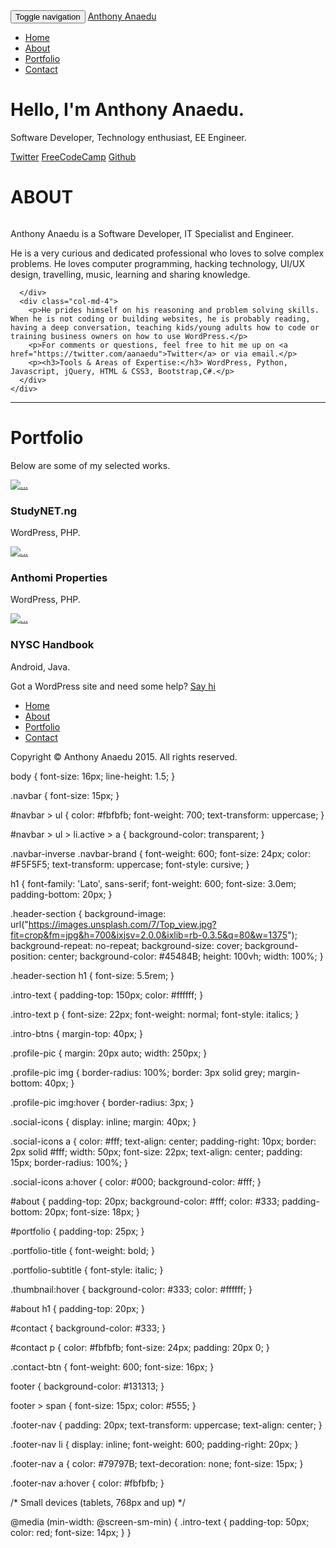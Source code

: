<div class="header-section">
  <nav class="navbar navbar-inverse navbar-fixed-top">
    <div class="container">
      <div class="navbar-header">
        <button type="button" class="navbar-toggle collapsed" data-toggle="collapse" data-target="#navbar" aria-expanded="false" aria-controls="navbar">
          <span class="sr-only">Toggle navigation</span>
          <span class="icon-bar"></span>
          <span class="icon-bar"></span>
          <span class="icon-bar"></span>
        </button>
        <a class="navbar-brand" href="#">Anthony Anaedu</a>
      </div>
      <div id="navbar" class="navbar-collapse collapse">
        <ul class="nav navbar-nav pull-right">
          <li role="presentation" class="active"><a href="#">Home</a></li>
          <li role="presentation"><a href="#about">About</a></li>
          <li role="presentation"><a href="#portfolio">Portfolio</a></li>
          <li role="presentation"><a href="#contact">Contact</a></li>
        </ul>
      </div>
    </div>
  </nav>
  <div class="container text-center intro-text">
    <div class="row">
      <div class="col-md-12">
        <h1>Hello, I'm Anthony Anaedu.</h1>
        <p>Software Developer, Technology enthusiast, EE Engineer.</p>
      </div>
      <div class="col-md-12">
        <p class="intro-btns">
          <a class="btn btn-info btn-lg" href="https://www.twitter.com/aanaedu" role="button" target="_blank"><i class="fa fa-twitter fa-fw"></i>Twitter</a>
          <a class="btn btn-success btn-lg" href="https://www.freecodecamp.com/aanaedu" role="button" target="_blank"><i class="fa fa-fire fa-lg fa-fw"></i>FreeCodeCamp</a>
          <a class="btn btn-default btn-lg" href="https://www.github.com/aanaedu" role="button" target="_blank"><i class="fa fa-github fa-lg fa-fw"></i>Github</a>
          </p>
      </div>
    </div>
  </div>
</div>
<div id="about">
  <div class="container">
    <div class="row">
      <h1 class="text-center">ABOUT</h1>
      <div class="col-md-4">
        <div class="profile-pic center-block">
          <img  src="https://avatars.githubusercontent.com/u/2571765?v=3" alt="" class="img-responsive"/>
          <div class="social-icons text-center">
          <a href="https://www.twitter.com/anthonymi4" target="_blank"><i class="fa fa-twitter"></i></a>
          <a href="https://www.github.com/anthonymi4" target="_blank"><i class="fa fa-github"></i></a>
          <a href="https://www.freecodecamp.com/anthonymi4" target="_blank"><i class="fa fa-fire"></i></a>
        </div>
        </div>
      </div>
      <div class="col-md-4">
        <p>Anthony Anaedu is a Software Developer, IT Specialist and Engineer.</p>
        <p>He is a very curious and dedicated professional who loves to solve complex problems. He loves computer programming, hacking technology, UI/UX design, travelling, music, learning and sharing knowledge. </p>
          
      </div>
      <div class="col-md-4">  
        <p>He prides himself on his reasoning and problem solving skills. When he is not coding or building websites, he is probably reading, having a deep conversation, teaching kids/young adults how to code or training business owners on how to use WordPress.</p>
        <p>For comments or questions, feel free to hit me up on <a href="https://twitter.com/aanaedu">Twitter</a> or via email.</p>
        <p><h3>Tools & Areas of Expertise:</h3> WordPress, Python, Javascript, jQuery, HTML & CSS3, Bootstrap,C#.</p>
      </div>
    </div>
  </div>
</div>
<hr />
<div id="portfolio">
  <div class="container text-center">
    <h1>Portfolio</h1>
    <p>Below are some of my selected works.</p>
    <div class="row">
      <div class="col-sm-4 col-md-4">
        <div class="thumbnail">
          <a href="http://www.studynet.ng" target="_blank"><img src="https://placehold.it/240x200" alt="..."></a>
          <div class="">
            <h3 class="portfolio-title">StudyNET.ng</h3>
            <p class="portfolio-subtitle">WordPress, PHP.</p>
          </div>
        </div>
      </div>
      <div class="col-sm-4 col-md-4">
        <div class="thumbnail">
          <a href="http://www.anthomiproperties.com" target="_blank"><img src="https://placehold.it/240x200" alt="..."></a>
          <div class="">
            <h3 class="portfolio-title">Anthomi Properties</h3>
            <p class="portfolio-subtitle">WordPress, PHP.</p>
          </div>
        </div>
      </div>
      <div class="col-sm-4 col-md-4">
        <div class="thumbnail">
          <a href="https://play.google.com/store/apps/details?id=com.wytelyte.nysc.handbook&hl=en" target="_blank"><img src="https://placehold.it/240x200" alt="..."></a>
          <div class="">
            <h3 class="portfolio-title">NYSC Handbook</h3>
            <p class="portfolio-subtitle">Android, Java.</p>
          </div>
        </div>
      </div>
    </div>
  </div>
</div>
<div id="contact">
  <div class="container" >
        <div class="row" >
          <div class="col-md-12">
            <p>Got a WordPress site and need some help?
              <a class="btn btn-success pull-right contact-btn" href="https://www.twitter.com/aanaedu" role="button" target="_blank">Say hi</a></p>
         </div>
        </div>
    </div>
 </div>
<footer class="text-center">
  <div class="footer-nav">
    <ul>
      <li><a href="#">Home</a></li>
      <li><a href="#about">About</a></li>
      <li><a href="#portfolio">Portfolio</a></li>
      <li><a href="#contact">Contact</a></li>
    </ul>
  </div>
  <span>Copyright &copy; Anthony Anaedu <span class="copyright-date">2015</span>. All rights reserved.</span>
</footer>

body {
  font-size: 16px;
  line-height: 1.5;
}

.navbar {
  font-size: 15px;
}

#navbar > ul {
  color: #fbfbfb;
  font-weight: 700;
  text-transform: uppercase;
}

#navbar > ul > li.active > a {
  background-color: transparent;
}

.navbar-inverse .navbar-brand {
  font-weight: 600;
  font-size: 24px;
  color: #F5F5F5;
  text-transform: uppercase;
  font-style: cursive;
}

h1 {
  font-family: 'Lato', sans-serif;
  font-weight: 600;
  font-size: 3.0em;
  padding-bottom: 20px;
}

.header-section {
  background-image: url("https://images.unsplash.com/7/Top_view.jpg?fit=crop&fm=jpg&h=700&ixjsv=2.0.0&ixlib=rb-0.3.5&q=80&w=1375");
  background-repeat: no-repeat;
  background-size: cover;
  background-position: center;
  background-color: #45484B;
  height: 100vh;
  width: 100%;
}

.header-section h1 {
  font-size: 5.5rem;
}

.intro-text {
  padding-top: 150px;
  color: #ffffff;
}

.intro-text p {
  font-size: 22px;
  font-weight: normal;
  font-style: italics;
}

.intro-btns {
  margin-top: 40px;
}

.profile-pic {
  margin: 20px auto;
  width: 250px;
}

.profile-pic img {
  border-radius: 100%;
  border: 3px solid grey;
  margin-bottom: 40px;
}

.profile-pic img:hover {
  border-radius: 3px;
}

.social-icons {
  display: inline;
  margin: 40px;
}

.social-icons a {
  color: #fff;
  text-align: center;
  padding-right: 10px;
  border: 2px solid #fff;
  width: 50px;
  font-size: 22px;
  text-align: center;
  padding: 15px;
  border-radius: 100%;
}

.social-icons a:hover {
  color: #000;
  background-color: #fff;
}

#about {
  padding-top: 20px;
  background-color: #fff;
  color: #333;
  padding-bottom: 20px;
  font-size: 18px;
}

#portfolio {
  padding-top: 25px;
}

.portfolio-title {
  font-weight: bold;
}

.portfolio-subtitle {
  font-style: italic;
}

.thumbnail:hover {
  background-color: #333;
  color: #ffffff;
}

#about h1 {
  padding-top: 20px;
}

#contact {
  background-color: #333;
}

#contact p {
  color: #fbfbfb;
  font-size: 24px;
  padding: 20px 0;
}

.contact-btn {
  font-weight: 600;
  font-size: 16px;
}

footer {
  background-color: #131313;
}

footer > span {
  font-size: 15px;
  color: #555;
}

.footer-nav {
  padding: 20px;
  text-transform: uppercase;
  text-align: center;
}

.footer-nav li {
  display: inline;
  font-weight: 600;
  padding-right: 20px;
}

.footer-nav a {
  color: #79797B;
  text-decoration: none;
  font-size: 15px;
}

.footer-nav a:hover {
  color: #fbfbfb;
}


/* Small devices (tablets, 768px and up) */

@media (min-width: @screen-sm-min) {
  .intro-text {
    padding-top: 50px;
    color: red;
    font-size: 14px;
  }
}
